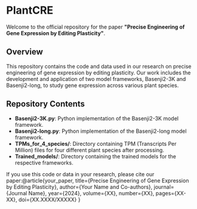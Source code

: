 # PlantCRE

Welcome to the official repository for the paper **"Precise Engineering of Gene Expression by Editing Plasticity"**.

## Overview

This repository contains the code and data used in our research on precise engineering of gene expression by editing plasticity. Our work includes the development and application of two model frameworks, Basenji2-3K and Basenji2-long, to study gene expression across various plant species.

## Repository Contents

- **Basenji2-3K.py**: Python implementation of the Basenji2-3K model framework.
- **Basenji2-long.py**: Python implementation of the Basenji2-long model framework.
- **TPMs_for_4_species/**: Directory containing TPM (Transcripts Per Million) files for four different plant species after processing.
- **Trained_models/**: Directory containing the trained models for the respective frameworks.


If you use this code or data in your research, please cite our paper:@article{your_paper,
  title={Precise Engineering of Gene Expression by Editing Plasticity},
  author={Your Name and Co-authors},
  journal={Journal Name},
  year={2024},
  volume={XX},
  number={XX},
  pages={XX-XX},
  doi={XX.XXXX/XXXXX}
}
